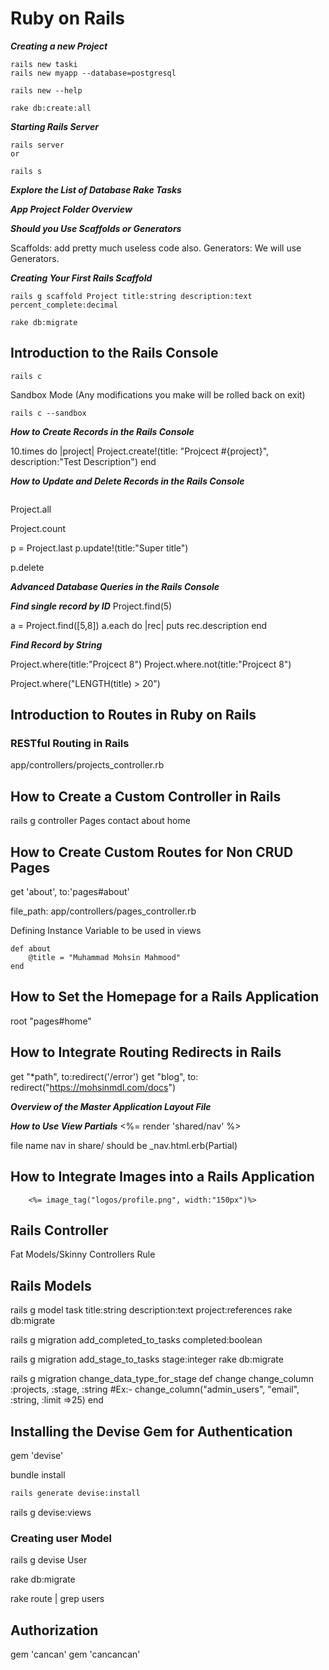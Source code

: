 # Ruby on Rails

***Creating a new Project***
```
rails new taski 
rails new myapp --database=postgresql
```

```
rails new --help
```

```
rake db:create:all
```


***Starting Rails Server***
```
rails server
or

rails s
```

***Explore the List of Database Rake Tasks***

***App Project Folder Overview***


***Should you Use Scaffolds or Generators***

Scaffolds: add pretty much useless code also.
Generators: We will use Generators.


***Creating Your First Rails Scaffold***
```
rails g scaffold Project title:string description:text percent_complete:decimal
```

```
rake db:migrate
```


## Introduction to the Rails Console

```
rails c
```

Sandbox Mode (Any modifications you make will be rolled back on exit)

```
rails c --sandbox
```


***How to Create Records in the Rails Console***


10.times do |project|
Project.create!(title: "Projcect #{project}", description:"Test Description")
end


***How to Update and Delete Records in the Rails Console***
```rails c
```

Project.all

Project.count

p = Project.last
p.update!(title:"Super title")

p.delete

***Advanced Database Queries in the Rails Console***


***Find single record by ID***
Project.find(5)

a = Project.find([5,8])
a.each do |rec|
puts rec.description
end


***Find Record by String***

Project.where(title:"Projcect 8")
Project.where.not(title:"Projcect 8")

Project.where("LENGTH(title) > 20")


## Introduction to Routes in Ruby on Rails


### RESTful Routing in Rails

app/controllers/projects_controller.rb

## How to Create a Custom Controller in Rails


rails g controller Pages contact about home


## How to Create Custom Routes for Non CRUD Pages
get 'about', to:'pages#about'

file_path: app/controllers/pages_controller.rb


Defining Instance Variable to be used in views
```
def about
    @title = "Muhammad Mohsin Mahmood"
end
```

## How to Set the Homepage for a Rails Application

root "pages#home"


## How to Integrate Routing Redirects in Rails

  get "*path", to:redirect('/error')
  get "blog", to: redirect("https://mohsinmdl.com/docs")

***Overview of the Master Application Layout File***

***How to Use View Partials***
    <%= render 'shared/nav' %>


file name nav in share/ should be _nav.html.erb(Partial)


## How to Integrate Images into a Rails Application

        <%= image_tag("logos/profile.png", width:"150px")%>


## Rails Controller
Fat Models/Skinny Controllers Rule

## Rails Models


rails g model task title:string description:text project:references
rake db:migrate


rails g migration add_completed_to_tasks completed:boolean

rails g migration add_stage_to_tasks stage:integer
rake db:migrate

rails g migration change_data_type_for_stage
  def change
    change_column :projects, :stage, :string
    #Ex:- change_column("admin_users", "email", :string, :limit =>25)
  end


## Installing the Devise Gem for Authentication

gem 'devise'

bundle install

```bash
rails generate devise:install
```


rails g devise:views

### Creating user Model

rails g devise User

rake db:migrate

rake route | grep users


## Authorization


gem 'cancan'
gem 'cancancan' 











